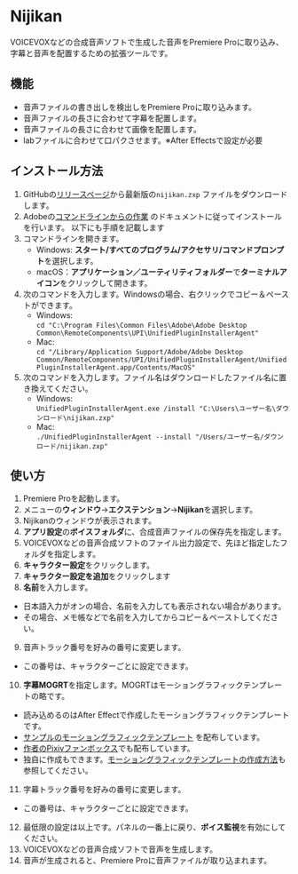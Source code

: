 # Nijikan

VOICEVOXなどの合成音声ソフトで生成した音声をPremiere Proに取り込み、字幕と音声を配置するための拡張ツールです。

## 機能

- 音声ファイルの書き出しを検出しをPremiere Proに取り込みます。
- 音声ファイルの長さに合わせて字幕を配置します。
- 音声ファイルの長さに合わせて画像を配置します。
- labファイルに合わせて口パクさせます。※After Effectsで設定が必要

## インストール方法

1. GitHubの[リリースページ](https://github.com/Ouvill/nijikanDoc/releases/latest)から最新版の`nijikan.zxp`
   ファイルをダウンロードします。
2. Adobeの[コマンドラインからの作業](https://helpx.adobe.com/jp/creative-cloud/help/working-from-the-command-line.html)
   のドキュメントに従ってインストールを行います。 以下にも手順を記載します
1. コマンドラインを開きます。
   - Windows: **スタート/すべてのプログラム/アクセサリ/コマンドプロンプト**を選択します。
   - macOS：**アプリケーション／ユーティリティフォルダー**で**ターミナルアイコン**をクリックして開きます。
2. 次のコマンドを入力します。Windowsの場合、右クリックでコピー＆ペーストができます。
   - Windows:  
   `cd "C:\Program Files\Common Files\Adobe\Adobe Desktop Common\RemoteComponents\UPI\UnifiedPluginInstallerAgent"`
   - Mac:  
   `cd "/Library/Application Support/Adobe/Adobe Desktop Common/RemoteComponents/UPI/UnifiedPluginInstallerAgent/UnifiedPluginInstallerAgent.app/Contents/MacOS"`
3. 次のコマンドを入力します。ファイル名はダウンロードしたファイル名に置き換えてください。
   - Windows:  
   `UnifiedPluginInstallerAgent.exe /install "C:\Users\ユーザー名\ダウンロード\nijikan.zxp"`
   - Mac:  
   `./UnifiedPluginInstallerAgent --install "/Users/ユーザー名/ダウンロード/nijikan.zxp"`

## 使い方

1. Premiere Proを起動します。
2. メニューの**ウィンドウ**→**エクステンション**→**Nijikan**を選択します。
3. Nijikanのウィンドウが表示されます。
4. **アプリ設定**の**ボイスフォルダ**に、合成音声ファイルの保存先を指定します。
5. VOICEVOXなどの音声合成ソフトのファイル出力設定で、先ほど指定したフォルダを指定します。
6. **キャラクター設定**をクリックします。
7. **キャラクター設定を追加**をクリックします
8. **名前**を入力します。

- 日本語入力がオンの場合、名前を入力しても表示されない場合があります。
- その場合、メモ帳などで名前を入力してからコピー＆ペーストしてください。

9. 音声トラック番号を好みの番号に変更します。

- この番号は、キャラクターごとに設定できます。

10. **字幕MOGRT**を指定します。MOGRTはモーショングラフィックテンプレートの略です。

- 読み込めるのはAfter Effectで作成したモーショングラフィックテンプレートです。
- [サンプルのモーショングラフィックテンプレート](https://github.com/Ouvill/nijikanDoc/releases/tag/untagged-ba3d13fc227a9a6bab36)
  を配布しています。
- [作者のPixivファンボックス](https://qlvyggph.fanbox.cc/)でも配布しています。
- 独自に作成もできます。[モーショングラフィックテンプレートの作成方法](subtitleMogrt.md)も参照してください。

11. 字幕トラック番号を好みの番号に変更します。

- この番号は、キャラクターごとに設定できます。

12. 最低限の設定は以上です。パネルの一番上に戻り、**ボイス監視**を有効にしてください。
13. VOICEVOXなどの音声合成ソフトで音声を生成します。
14. 音声が生成されると、Premiere Proに音声ファイルが取り込まれます。